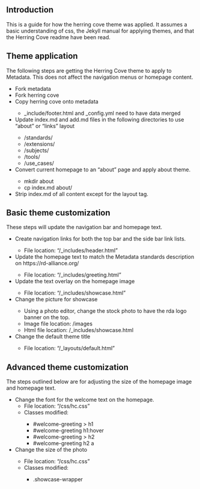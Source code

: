 <h2>Introduction</h2>

<p>This is a guide for how the herring cove theme was applied. It assumes a basic understanding of css, the Jekyll manual for applying themes, and that the Herring Cove readme have been read.</p>

<h2>Theme application</h2>

<p>The following steps are getting the Herring Cove theme to apply to Metadata. This does not affect the navigation menus or homepage content.</p>
<p>
<ul>
<li>Fork metadata</li>
<li>Fork herring cove</li>
<li>Copy herring cove onto metadata</li>
  <ul>
    <li>_include/footer.html and _config.yml need to have data merged</li>
  </ul>
<li>Update index.md and add.md files in the following directories to use “about” or “links” layout</li>
  <ul>
    <li>/standards/</li>
    <li>/extensions/</li>
    <li>/subjects/</li>
    <li>/tools/</li>
    <li>/use_cases/</li>
  </ul>
<li>Convert current homepage to an “about” page and apply about theme.</li>
  <ul>
    <li>mkdir about</li>
    <li>cp index.md about/</li>
  </ul>
<li>Strip index.md of all content except for the layout tag.</li>
</ul>
</p>

<h2>Basic theme customization</h2>

<p>These steps will update the navigation bar and homepage text.</p>
<p>
<ul>
<li>Create navigation links for both the top bar and the side bar link lists.</li>
  <ul>
    <li>File location: “/_includes/header.html”</li>
  </ul>
<li>Update the homepage text to match the Metadata standards description on https://rd-alliance.org/</li>
  <ul>
    <li>File location: “/_includes/greeting.html” </li>
  </ul>
<li>Update the text overlay on the homepage image</li>
  <ul>
    <li>File location: “/_includes/showcase.html” </li>
  </ul>
<li>Change the picture for showcase</li>
  <ul>
    <li>Using a photo editor, change the stock photo to have the rda logo banner on the top. </li>
    <li>Image file location: /images</li>
    <li>Html file location: /_includes/showcase.html</li>
  </ul>
<li>Change the default theme title</li>
  <ul>
    <li>File location: “/_layouts/default.html”</li>
  </ul>
</ul>
</p>

<h2>Advanced theme customization</h2>

<p>The steps outlined below are for adjusting the size of the homepage image and homepage text.</p>

<p>
<ul>
<li>Change the font for the welcome text on the homepage.
  <ul>
    <li>File location: “/css/hc.css”</li>
    <li>Classes modified:</li>
      <ul>
        <li>#welcome-greeting > h1</li>
        <li>#welcome-greeting h1:hover</li>
        <li>#welcome-greeting > h2</li>
        <li>#welcome-greeting h2 a</li>
      </ul>
  </ul>
<li>Change the size of the photo</li>
  <ul>
    <li>File location: “/css/hc.css”</li>
    <li>Classes modified:</li>
      <ul>
        <li>.showcase-wrapper</li>
      </ul>
  </ul>
</ul>
</p>

